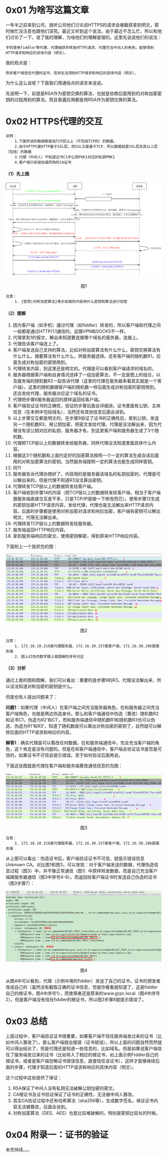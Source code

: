 # 0x01 为啥写这篇文章
一年半之前来到公司，就听公司他们讨论说HTTPS的请求会被截获拿到明文，那时候忙没注意也跟他们深究。最近又听到这个说法，由于最近不怎么忙，所以和他们讨论了一下，说了我的理解，为啥他们的理解是错的。这里先说说他们的说法：

    手机使用fiddler等代理，代理捕获并转发HTTPS请求，代理充当中间人的角色，能够得到HTTP请求和响应的具体内容（明文）。
        
我的观点是：

    除非客户端信任代理的证书，否则无法得到HTTP请求和响应的具体内容（明文）。


为什么这么说呢？下面我们用通俗点的语言来说说。

先说明一下，前提是RSA作为密钥交换的算法，也就是协商后面用到的对称加密密钥的过程用到的算法。而且普遍应用都是用RSA作为密钥交换的算法。

# 0x02 HTTPS代理的交互

```
说明：
    1.下面所说的数据都是指TCP层以上（不包括TCP的）的数据。
    2.由于HTTPS是HTTP基于SSL层，而SSL又是基于TCP，所以数据就是SSL层及其以上层（包括）的数据
    3.代理（中间人）不知道证书C1中公钥PUK1对应的私钥PRK1
    4.客户端只安装权威机构的CA证书
```

#### （1）先上图

![https代理交互](https://github.com/iam2c/blog/blob/master/assets/https_proxy/https-1.png?raw=true)

<center>图1</center>


```
注意：
    1. {密钥|对称加密算法}表示前面的内容用什么密钥和算法进行加密
```


#### （2）图解

1. 因为客户端（如手机）通过代理（如fiddler）转发的，所以客户端和代理之间一般都是通过HTTP/1.1通信的。这跟VPN和SOCK5不一样。
2. 代理拿到1的报文，解出来知道要连接哪个域名的服务器，连接上。
3. 代理告诉客户端连上了。
4. 客户端发送自己支持的算法，比如对称加密算法有什么什么，密钥交换算法有什么什么，摘要算法有什么什么，供服务器选择。还有客户端的随机数R1，后面生成对称加密的密钥用到。
5. 代理转发内容，到这里还是明文的。代理是可以看到客户端请求的域名的。
6. 服务器根据客户端和自身情况选择了一组加密算法，不一定是图上的组合，以及服务端的随机数R2一起告诉代理（这里的代理在服务器来看其实就是一个客户端）。这里的随机数跟客户端的随机数一样后面生成对称加密的密钥用到。还会发给代理，服务器对应这个域名的证书。
7. 代理把步骤6服务器返回的原样返回给客户端。
8. 客户端验证证书的正确性，验证的步骤后面会详细讲。证书里面有公钥、主体信息（在本例中包括域名），当然还有其他信息后面会讲到。
9. 以上步骤交互都是明文的。在步骤9验证了证书的正确性后，拿到公钥，发送另一个随机数R3，用公钥加密，把密文发给代理。代理是没法解出来，因为代理没有该公钥对应的私钥，服务器才有。到这里客户端和服务器生成了3个随机数。
10. 代理把TCP层以上的数据转发给服务器，同样代理没法知道里面具体什么内容。
11. 根据这3个随机数和上面约定好的加密算法按照一个一定的算法生成会话后面用的对称加密算法的密钥。当然服务端按照一定的算法也能生成同样密钥。
12. 同11
13. 服务器告诉代理协商好了，内容用的是服务器该域名的私钥加密的，代理是可以解出来的，但是代理不知道R3没法算出密钥。
14. 代理转发TCP层以上的数据转发给客户端。
15. 客户端收到步骤14的内容（把TCP层以上的数据转发给客户端，相当于客户端跟服务端直接交互差不多，只是TCP/IP层做一下修改而已）。使用步骤12生成的密钥加密HTTP请求内容，发给代理，代理也是无法解出来HTTP请求内容。后面的步骤都是使用对称加密对请求和响应加密，客户端有密钥可以解出明文，代理无法解出来。
16. 代理转发TCP层以上的数据转发给服务器。
17. 服务端返回HTTP响应内容。
18. 拿到服务端响应的密文，使用密钥解密，得到原来HTTP响应内容。

下面附上一个我抓包的图：

![https抓包](https://github.com/iam2c/blog/blob/master/assets/https_proxy/https-2.png?raw=true)

<center>图2</center>

```
注意：
    1. 172.16.10.216是代理服务器，172.16.30.157是客户端，172.16.30.106是服务端
    2. 图上红色的数字跟上面图解的序号对应
```

#### （3）分析
通过上面的图和图解，我们可以看出：重要的是步骤9的R3，代理没法解出来，所以没法知道对称加密的密钥是什么。

但是也有人提出问题来了：

**问题1**：如果代理（中间人）在客户端之间充当服务器角色，在和服务器之间充当客户端角色，也就是两边伪造身份。那么和客户端通信中伪造（篡改）随机数R2和证书C1，伪造为R2'和C1'，而和服务端通信中随机数R1和随机数R3也可以伪造，伪造为R1'和R3'，知道了随机数就可以算出对称加密的密钥了，自然就可以解除后面的HTTP请求和响应的内容。

**解答1**：确实代理是可以篡改任何数据。在和服务端通信中，完全充当客户端的角色，这个肯定是没有问题的。但是在和客户端通信中，客户端会验证证书是否是可信的，如果证书不可信会提示错误。至于如何验证后面再说。

下面这张图就是代理在客户端和服务端篡改通信信息的包图：

![https伪造服务端](https://github.com/iam2c/blog/blob/master/assets/https_proxy/https-err-ca.png?raw=true)

<center>图3</center>

```
注意：
    1. 172.16.10.216是代理服务器，172.16.30.157是客户端，172.16.30.106是服务端
```

从上图可以看出：伪造证书后，客户端验证证书不可信，就提示错误信息Unknown CA。对比图1和图3，可以发现：对于客户端发送的数据，代理伪造信息过程（图3）中，并不像正常通信（图1）中原样转发数据，而是自己充当客户端跟服务器通信（图3中序号4-6）。而返回给客户端证书时发送自己伪造的证书（图3步骤7）：

![https伪造服务端](https://github.com/iam2c/blog/blob/master/assets/https_proxy/https-err-ca-1.png?raw=true)

<center>图4</center>

从图4中可以看到，代理（示例中用的fiddler）发送了自己的证书，证书的颁发者改成自己的（虽然没有截取正确的证书信息，但是你看看就知道了，这是fiddler自己的根证书，图4中序号1），而使用者还是原来的www.grpc.local（图4中序号2）。但是客户端没有信任fiddler的根证书，所以图3步骤8就提示错误了。

# 0x03 总结
上面过程中，客户端验证证书很重要，如果客户端不信任服务端发过来的证书（比如中间人篡改了），那么客户端就会报错（证书错误）。所以上面的问题自然而然就可以得出结论了，但是代理还是知道一些信息的，比如域名。但是如果说客户端信任了服务端发过来的证书（比如导入了相应的根证书，如上面示例Fiddler自己的根证书，或者是客户端忽略证书错误信息，直接信任该证书），这样才能够继续后面的步骤，代理才知道后面的HTTP请求和响应的具体内容（明文）。

这个过程中这些提供了保证：
1. RSA保证了中间人没有私钥无法破解公钥加密的密文。
2. CA根证书及证书验证保证了证书的正确性，无法被中间人篡改。
3. 其实CA验证过程中还有哈希算法（sha256等），生成数字签名，保证证书内容无法被篡改，后面会说到。
4. 对称加密算法（DES、AES）也是比较难破解的，特别是密钥比较长的时候。

# 0x04 附录一：证书的验证
未完待续。。。